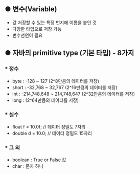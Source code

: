 ## ● 변수(Variable)
- 값 저장할 수 있는 특정 번지에 이름을 붙인 것
- 다양한 타입으로 저장 가능
- 변수선언이 필요

## ● 자바의 primitive type (기본 타입) - 8가지
### * 정수
- byte : -128 ~ 127 (2^8만큼의 데이터를 저장)
- short : -32,768 ~ 32,767 (2^16만큼의 데이터를 저장)
- int : -214,748,648 ~ 214,748,647 (2^32만큼의 데이터를 저장)
- long : (2^64만큼의 데이터를 저장)

### * 실수
- float f = 10.0f;    // 데이터 정밀도 7자리
- double d = 10.0;    // 데이터 정밀도 15자리
### * 그 외
- boolean : True or False 값
- char : 문자 하나
